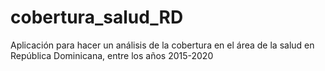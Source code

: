 # cobertura_salud_RD
Aplicación para hacer un análisis de la cobertura en el área de la salud en República Dominicana, entre los años 2015-2020
